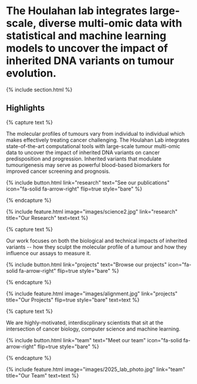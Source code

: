 ---
---

# The Houlahan lab integrates large-scale, diverse multi-omic data with statistical and machine learning models to uncover the impact of inherited DNA variants on tumour evolution. 


{% include section.html %}

## Highlights

{% capture text %}

The molecular profiles of tumours vary from individual to individual which makes effectively treating cancer challenging. The Houlahan Lab integrates state-of-the-art computational tools with large-scale tumour multi-omic data to uncover the impact of inherited DNA variants on cancer predisposition and progression. Inherited variants that modulate tumourigenesis may serve as powerful blood-based biomarkers for improved cancer screening and prognosis.

{%
  include button.html
  link="research"
  text="See our publications"
  icon="fa-solid fa-arrow-right"
  flip=true
  style="bare"
%}

{% endcapture %}

{%
  include feature.html
  image="images/science2.jpg"
  link="research"
  title="Our Research"
  text=text
%}

{% capture text %}

Our work focuses on both the biological and technical impacts of inherited variants -- how they sculpt the molecular profile of a tumour and how they influence our assays to measure it.

{%
  include button.html
  link="projects"
  text="Browse our projects"
  icon="fa-solid fa-arrow-right"
  flip=true
  style="bare"
%}

{% endcapture %}

{%
  include feature.html
  image="images/alignment.jpg"
  link="projects"
  title="Our Projects"
  flip=true
  style="bare"
  text=text
%}

{% capture text %}

We are highly-motivated, interdiscplinary scientists that sit at the intersection of cancer biology, computer science and machine learning.

{%
  include button.html
  link="team"
  text="Meet our team"
  icon="fa-solid fa-arrow-right"
  flip=true
  style="bare"
%}

{% endcapture %}

{%
  include feature.html
  image="images/2025_lab_photo.jpg"
  link="team"
  title="Our Team"
  text=text
%}
